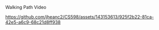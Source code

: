 Walking Path Video


https://github.com/jheanc2/CS598/assets/143153613/925f2b22-81ca-42e5-a6c9-68c21d8ff938

